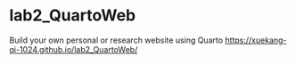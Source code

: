 # lab2_QuartoWeb
Build your own personal or research website using Quarto
https://xuekang-qi-1024.github.io/lab2_QuartoWeb/

